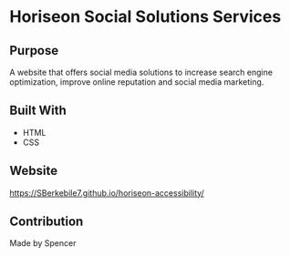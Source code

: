 # Horiseon Social Solutions Services

## Purpose
A website that offers social media solutions to increase search engine optimization, improve online reputation and social media marketing.

## Built With
* HTML
* CSS

## Website
https://SBerkebile7.github.io/horiseon-accessibility/

## Contribution
Made by Spencer
